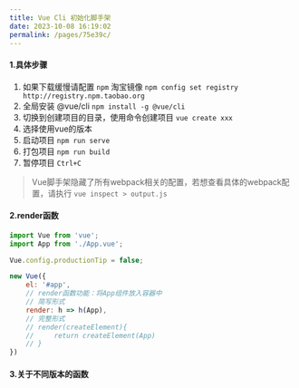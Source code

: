 ```yaml
---
title: Vue Cli 初始化脚手架
date: 2023-10-08 16:19:02
permalink: /pages/75e39c/
---
```

#### 1.具体步骤
1. 如果下载缓慢请配置 `npm` 淘宝镜像 `npm config set registry http://registry.npm.taobao.org`
2. 全局安装 @vue/cli `npm install -g @vue/cli`
3. 切换到创建项目的目录，使用命令创建项目 `vue create xxx`
4. 选择使用vue的版本
5. 启动项目 `npm run serve`
6. 打包项目 `npm run build`
7. 暂停项目 `Ctrl+C`

> Vue脚手架隐藏了所有webpack相关的配置，若想查看具体的webpack配置，请执行 `vue inspect > output.js`

#### 2.render函数
```js
import Vue from 'vue';
import App from './App.vue';

Vue.config.productionTip = false;

new Vue({
    el: '#app',
    // render函数功能：将App组件放入容器中
    // 简写形式
    render: h => h(App),
    // 完整形式
    // render(createElement){
    //     return createElement(App)
    // } 
})
```

#### 3.关于不同版本的函数


